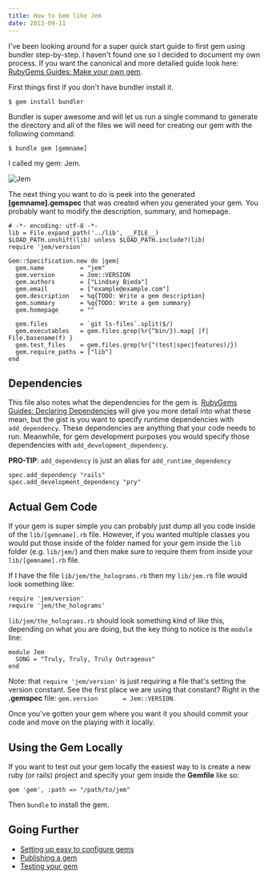 ```yaml
---
title: How to Gem like Jem
date: 2013-09-11
---
```

I've been looking around for a super quick start guide to first gem using bundler step-by-step. I haven't found one so I decided to document my own process. If you want the canonical and more detailed guide look here: [RubyGems Guides: Make your own gem](http://guides.rubygems.org/make-your-own-gem/).

First things first if you don't have bundler install it.

```
$ gem install bundler
```

Bundler is super awesome and will let us run a single command to generate the directory and all of the files we will need for creating our gem with the following command:

```
$ bundle gem [gemname]
```

I called my gem: Jem. 

![Jem](https://i.imgur.com/7Iyh1JW.gif)

The next thing you want to do is peek into the generated  **[gemname].gemspec** that was created when you generated your gem. You probably want to modify the description, summary, and homepage. 

```
# -*- encoding: utf-8 -*-
lib = File.expand_path('../lib', __FILE__)
$LOAD_PATH.unshift(lib) unless $LOAD_PATH.include?(lib)
require 'jem/version'

Gem::Specification.new do |gem|
  gem.name          = "jem"
  gem.version       = Jem::VERSION
  gem.authors       = ["Lindsey Bieda"]
  gem.email         = ["example@example.com"]
  gem.description   = %q{TODO: Write a gem description}
  gem.summary       = %q{TODO: Write a gem summary}
  gem.homepage      = ""

  gem.files         = `git ls-files`.split($/)
  gem.executables   = gem.files.grep(%r{^bin/}).map{ |f| File.basename(f) }
  gem.test_files    = gem.files.grep(%r{^(test|spec|features)/})
  gem.require_paths = ["lib"]
end
```

## Dependencies

This file also notes what the dependencies for the gem is. [RubyGems Guides: Declaring Dependencies](http://guides.rubygems.org/patterns/#declaring_dependencies) will give you more detail into what these mean, but the gist is you want to specify runtime dependencies with ```add_dependency```. These dependencies are anything that your code needs to run. Meanwhile, for gem development purposes you would specify those dependencies with ```add_development_dependency```. 

**PRO-TIP**: ```add_dependency``` is just an alias for ```add_runtime_dependency``` 

```
spec.add_dependency "rails"
spec.add_development_dependency "pry"
```

## Actual Gem Code

If your gem is super simple you can probably just dump all you code inside of the ```lib/[gemname].rb``` file. However, if you wanted multiple classes you would put those inside of the folder named for your gem inside the ```lib``` folder (e.g. ```lib/jem/```) and then make sure to require them from inside your ```lib/[gemname].rb``` file. 

If I have the file ```lib/jem/the_holograms.rb``` then my ```lib/jem.rb``` file would look something like:

```
require 'jem/version'
require 'jem/the_holograms'
```

```lib/jem/the_holograms.rb``` should look something kind of like this, depending on what you are doing, but the key thing to notice is the ```module``` line:

```
module Jem
  SONG = "Truly, Truly, Truly Outrageous"
end
```

Note: that ```require 'jem/version'``` is just requiring a file that's setting the version constant. See the first place we are using that constant? Right in the **.gemspec** file: ```gem.version       = Jem::VERSION```. 

Once you've gotten your gem where you want it you should commit your code and move on the playing with it locally. 

## Using the Gem Locally

If you want to test out your gem locally the easiest way to is create a new ruby (or rails) project and specify your gem inside the **Gemfile** like so: 

```
gem 'gem', :path => "/path/to/jem"
```

Then ```bundle``` to install the gem. 

## Going Further
- [Setting up easy to configure gems](http://robots.thoughtbot.com/post/344833329/mygem-configure-block)
- [Publishing a gem](http://guides.rubygems.org/publishing/)
- [Testing your gem](http://guides.rubygems.org/make-your-own-gem/#writing-tests)
